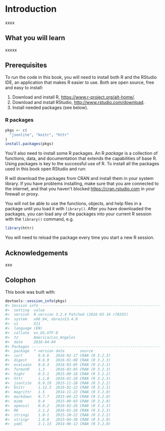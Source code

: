 
# Introduction



xxxx

## What you will learn

xxxxx

## Prerequisites

To run the code in this book, you will need to install both R and the RStudio IDE, an application that makes R easier to use. Both are open source, free and easy to install:

1. Download and install R, <https://www.r-project.org/alt-home/>.
1. Download and install RStudio, <http://www.rstudio.com/download>.
1. Install needed packages (see below).

### R packages


```r
pkgs <- c(
  "jsonlite", "knitr", "httr"
)
install.packages(pkgs)
```

You'll also need to install some R packages. An R _package_ is a collection of functions, data, and documentation that extends the capabilities of base R. Using packages is key to the successful use of R. To install all the packages used in this book open RStudio and run:

R will download the packages from CRAN and install them in your system library. If you have problems installing, make sure that you are connected to the internet, and that you haven't blocked <https://cran.rstudio.com> in your firewall or proxy.

You will not be able to use the functions, objects, and help files in a package until you load it with `library()`. After you have downloaded the packages, you can load any of the packages into your current R session with the `library()` command, e.g.


```r
library(httr)
```

You will need to reload the package every time you start a new R session.

## Acknowledgements

xxx

## Colophon

This book was built with:


```r
devtools::session_info(pkgs)
#> Session info --------------------------------------------------------------
#>  setting  value                                      
#>  version  R version 3.2.4 Patched (2016-03-16 r70355)
#>  system   x86_64, darwin13.4.0                       
#>  ui       X11                                        
#>  language (EN)                                       
#>  collate  en_US.UTF-8                                
#>  tz       America/Los_Angeles                        
#>  date     2016-04-04
#> Packages ------------------------------------------------------------------
#>  package  * version date       source        
#>  curl       0.9.6   2016-02-17 CRAN (R 3.2.3)
#>  digest     0.6.9   2016-01-08 CRAN (R 3.2.3)
#>  evaluate   0.8.3   2016-03-05 CRAN (R 3.2.3)
#>  formatR    1.3     2016-03-05 CRAN (R 3.2.3)
#>  highr      0.5.1   2015-09-18 CRAN (R 3.2.2)
#>  httr       1.1.0   2016-01-28 CRAN (R 3.2.3)
#>  jsonlite   0.9.19  2015-11-28 CRAN (R 3.2.2)
#>  knitr      1.12.3  2016-01-22 CRAN (R 3.2.3)
#>  magrittr   1.5     2014-11-22 CRAN (R 3.2.0)
#>  markdown   0.7.7   2015-04-22 CRAN (R 3.2.0)
#>  mime       0.4     2015-09-03 CRAN (R 3.2.0)
#>  openssl    0.9.2   2016-02-26 CRAN (R 3.2.3)
#>  R6         2.1.2   2016-01-26 CRAN (R 3.2.3)
#>  stringi    1.0-1   2015-10-22 CRAN (R 3.2.2)
#>  stringr    1.0.0   2015-04-30 CRAN (R 3.2.0)
#>  yaml       2.1.13  2014-06-12 CRAN (R 3.2.0)
```
